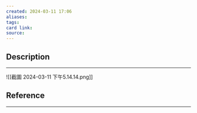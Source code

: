 ```yaml
---
created: 2024-03-11 17:06
aliases: 
tags: 
card link: 
source:
---
```

## Description
---

![[截圖 2024-03-11 下午5.14.14.png]]

## Reference
---





